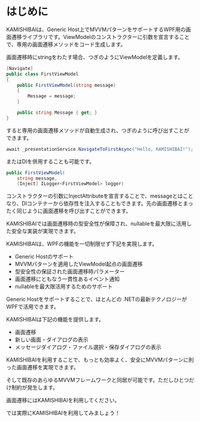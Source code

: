 # はじめに

KAMISHIBAIは、Generic Host上でMVVMパターンをサポートするWPF用の画面遷移ライブラリです。ViewModelのコンストラクターに引数を宣言することで、専用の画面遷移メソッドをコード生成します。

画面遷移時にstringをわたす場合、つぎのようにViewModelを定義します。

```cs
[Navigate]
public class FirstViewModel
{
    public FirstViewModel(string message)
    {
        Message = message;
    }

    public string Message { get; }
}
```

すると専用の画面遷移メソッドが自動生成され、つぎのように呼び出すことができます。

```cs
await _presentationService.NavigateToFirstAsync("Hello, KAMISHIBAI!");
```

またはDIを併用することも可能です。

```cs
public FirstViewModel(
    string message, 
    [Inject] ILogger<FirstViewModel> logger)
```

コンストラクターの引数にInjectAttributeを宣言することで、messageとはことなり、DIコンテナーから依存性を注入することもできます。先の画面遷移とまったく同じように画面遷移を呼び出すことができます。

KAMISHIBAIでは画面遷移時の型安全性が保障され、nullableを最大限に活用した安全な実装が実現できます。

KAMISHIBAIは、WPFの機能を一切制限せず下記を実現します。

- Generic Hostのサポート
- MVVMパターンを適用したViewModel起点の画面遷移
- 型安全性の保証された画面遷移時パラメーター
- 画面遷移にともなう一貫性あるイベント通知
- nullableを最大限活用するためのサポート

Generic Hostをサポートすることで、ほとんどの .NETの最新テクノロジーがWPFで活用できます。

KAMISHIBAIは下記の機能を提供します。

- 画面遷移
- 新しい画面・ダイアログの表示
- メッセージダイアログ・ファイル選択・保存ダイアログの表示

KAMISHIBAIを利用することで、もっとも効率よく、安全にMVVMパターンに則った画面遷移を実現できます。

そして既存のあらゆるMVVMフレームワークと同居が可能です。ただしひとつだけ制約が発生します。

画面遷移にはKAMISHIBAIを利用してください。

では実際にKAMISHIBAIを利用してみましょう！